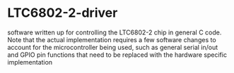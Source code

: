 # LTC6802-2-driver
software written up for controlling the LTC6802-2 chip in general C code. Note that the actual implementation requires a few software changes to account for the microcontroller being used, such as general serial in/out and GPIO pin functions that need to be replaced with the hardware specific implementation
